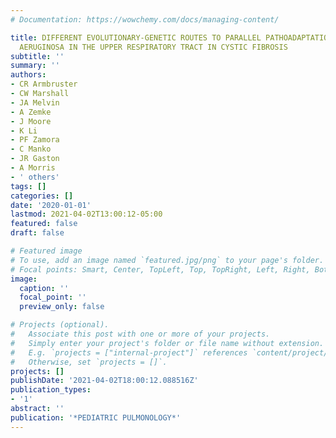 ```yaml
---
# Documentation: https://wowchemy.com/docs/managing-content/

title: DIFFERENT EVOLUTIONARY-GENETIC ROUTES TO PARALLEL PATHOADAPTATION OF PSEUDOMONAS
  AERUGINOSA IN THE UPPER RESPIRATORY TRACT IN CYSTIC FIBROSIS
subtitle: ''
summary: ''
authors:
- CR Armbruster
- CW Marshall
- JA Melvin
- A Zemke
- J Moore
- K Li
- PF Zamora
- C Manko
- JR Gaston
- A Morris
- ' others'
tags: []
categories: []
date: '2020-01-01'
lastmod: 2021-04-02T13:00:12-05:00
featured: false
draft: false

# Featured image
# To use, add an image named `featured.jpg/png` to your page's folder.
# Focal points: Smart, Center, TopLeft, Top, TopRight, Left, Right, BottomLeft, Bottom, BottomRight.
image:
  caption: ''
  focal_point: ''
  preview_only: false

# Projects (optional).
#   Associate this post with one or more of your projects.
#   Simply enter your project's folder or file name without extension.
#   E.g. `projects = ["internal-project"]` references `content/project/deep-learning/index.md`.
#   Otherwise, set `projects = []`.
projects: []
publishDate: '2021-04-02T18:00:12.088516Z'
publication_types:
- '1'
abstract: ''
publication: '*PEDIATRIC PULMONOLOGY*'
---
```

